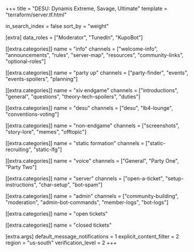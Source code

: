 +++
title = "DESU: Dynamis Extreme, Savage, Ultimate"
template = "terraform/server.tf.html"

in_search_index = false
sort_by = "weight"

[extra]
data_roles = ["Moderator", "TunedIn", "KupoBot"]

[[extra.categories]]
name = "info"
channels = ["welcome-info", "announcements", "rules", "server-map", "resources", "community-links", "optional-roles"]

[[extra.categories]]
name = "party up"
channels = ["party-finder", "events", "events-spoilers", "planning"]

[[extra.categories]]
name = "xiv endgame"
channels = ["introductions", "general", "questions", "theory-tech-spoilers", "duties"]

[[extra.categories]]
name = "desu"
channels = ["desu", "lb4-lounge", "conventions-voting"]

[[extra.categories]]
name = "non-endgame"
channels = ["screenshots", "story-lore", "memes", "offtopic"]

[[extra.categories]]
name = "static formation"
channels = ["static-recruiting", "static-lfg"]

[[extra.categories]]
name = "voice"
channels = ["General", "Party One", "Party Two"]

[[extra.categories]]
name = "server"
channels = ["open-a-ticket", "setup-instructions", "char-setup", "bot-spam"]

[[extra.categories]]
name = "admin"
channels = ["community-building", "moderation", "admin-bot-commands", "member-logs", "bot-logs"]

[[extra.categories]]
name = "open tickets"

[[extra.categories]]
name = "closed tickets"
 
[extra.args]
default_message_notifications = 1
explicit_content_filter = 2
region = "us-south"
verification_level = 2
+++
